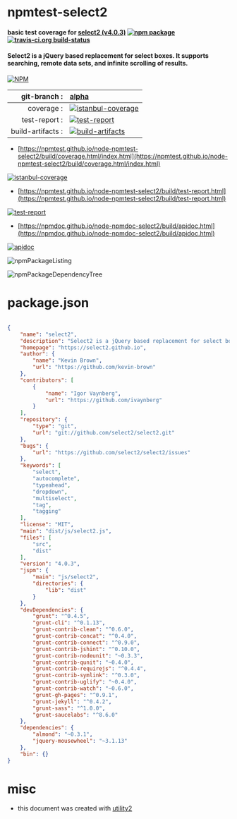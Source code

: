 # npmtest-select2

#### basic test coverage for  [select2 (v4.0.3)](https://select2.github.io)  [![npm package](https://img.shields.io/npm/v/npmtest-select2.svg?style=flat-square)](https://www.npmjs.org/package/npmtest-select2) [![travis-ci.org build-status](https://api.travis-ci.org/npmtest/node-npmtest-select2.svg)](https://travis-ci.org/npmtest/node-npmtest-select2)

#### Select2 is a jQuery based replacement for select boxes. It supports searching, remote data sets, and infinite scrolling of results.

[![NPM](https://nodei.co/npm/select2.png?downloads=true&downloadRank=true&stars=true)](https://www.npmjs.com/package/select2)

| git-branch : | [alpha](https://github.com/npmtest/node-npmtest-select2/tree/alpha)|
|--:|:--|
| coverage : | [![istanbul-coverage](https://npmtest.github.io/node-npmtest-select2/build/coverage.badge.svg)](https://npmtest.github.io/node-npmtest-select2/build/coverage.html/index.html)|
| test-report : | [![test-report](https://npmtest.github.io/node-npmtest-select2/build/test-report.badge.svg)](https://npmtest.github.io/node-npmtest-select2/build/test-report.html)|
| build-artifacts : | [![build-artifacts](https://npmtest.github.io/node-npmtest-select2/glyphicons_144_folder_open.png)](https://github.com/npmtest/node-npmtest-select2/tree/gh-pages/build)|

- [https://npmtest.github.io/node-npmtest-select2/build/coverage.html/index.html](https://npmtest.github.io/node-npmtest-select2/build/coverage.html/index.html)

[![istanbul-coverage](https://npmtest.github.io/node-npmtest-select2/build/screenCapture.buildCi.browser.%252Ftmp%252Fbuild%252Fcoverage.lib.html.png)](https://npmtest.github.io/node-npmtest-select2/build/coverage.html/index.html)

- [https://npmtest.github.io/node-npmtest-select2/build/test-report.html](https://npmtest.github.io/node-npmtest-select2/build/test-report.html)

[![test-report](https://npmtest.github.io/node-npmtest-select2/build/screenCapture.buildCi.browser.%252Ftmp%252Fbuild%252Ftest-report.html.png)](https://npmtest.github.io/node-npmtest-select2/build/test-report.html)

- [https://npmdoc.github.io/node-npmdoc-select2/build/apidoc.html](https://npmdoc.github.io/node-npmdoc-select2/build/apidoc.html)

[![apidoc](https://npmdoc.github.io/node-npmdoc-select2/build/screenCapture.buildCi.browser.%252Ftmp%252Fbuild%252Fapidoc.html.png)](https://npmdoc.github.io/node-npmdoc-select2/build/apidoc.html)

![npmPackageListing](https://npmtest.github.io/node-npmtest-select2/build/screenCapture.npmPackageListing.svg)

![npmPackageDependencyTree](https://npmtest.github.io/node-npmtest-select2/build/screenCapture.npmPackageDependencyTree.svg)



# package.json

```json

{
    "name": "select2",
    "description": "Select2 is a jQuery based replacement for select boxes. It supports searching, remote data sets, and infinite scrolling of results.",
    "homepage": "https://select2.github.io",
    "author": {
        "name": "Kevin Brown",
        "url": "https://github.com/kevin-brown"
    },
    "contributors": [
        {
            "name": "Igor Vaynberg",
            "url": "https://github.com/ivaynberg"
        }
    ],
    "repository": {
        "type": "git",
        "url": "git://github.com/select2/select2.git"
    },
    "bugs": {
        "url": "https://github.com/select2/select2/issues"
    },
    "keywords": [
        "select",
        "autocomplete",
        "typeahead",
        "dropdown",
        "multiselect",
        "tag",
        "tagging"
    ],
    "license": "MIT",
    "main": "dist/js/select2.js",
    "files": [
        "src",
        "dist"
    ],
    "version": "4.0.3",
    "jspm": {
        "main": "js/select2",
        "directories": {
            "lib": "dist"
        }
    },
    "devDependencies": {
        "grunt": "^0.4.5",
        "grunt-cli": "^0.1.13",
        "grunt-contrib-clean": "^0.6.0",
        "grunt-contrib-concat": "^0.4.0",
        "grunt-contrib-connect": "^0.9.0",
        "grunt-contrib-jshint": "^0.10.0",
        "grunt-contrib-nodeunit": "~0.3.3",
        "grunt-contrib-qunit": "~0.4.0",
        "grunt-contrib-requirejs": "^0.4.4",
        "grunt-contrib-symlink": "^0.3.0",
        "grunt-contrib-uglify": "~0.4.0",
        "grunt-contrib-watch": "~0.6.0",
        "grunt-gh-pages": "^0.9.1",
        "grunt-jekyll": "^0.4.2",
        "grunt-sass": "^1.0.0",
        "grunt-saucelabs": "^8.6.0"
    },
    "dependencies": {
        "almond": "~0.3.1",
        "jquery-mousewheel": "~3.1.13"
    },
    "bin": {}
}
```



# misc
- this document was created with [utility2](https://github.com/kaizhu256/node-utility2)

